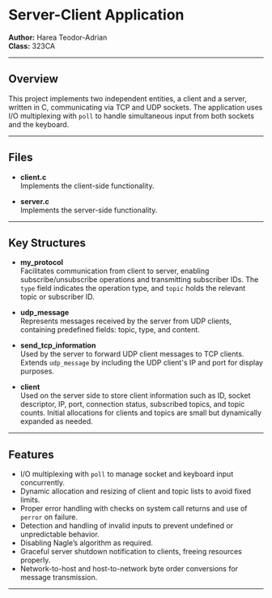 # Server-Client Application

**Author:** Harea Teodor-Adrian  
**Class:** 323CA

---

## Overview

This project implements two independent entities, a client and a server, written in C, communicating via TCP and UDP sockets. The application uses I/O multiplexing with `poll` to handle simultaneous input from both sockets and the keyboard.

---

## Files

- **client.c**  
  Implements the client-side functionality.

- **server.c**  
  Implements the server-side functionality.

---

## Key Structures

- **my_protocol**  
  Facilitates communication from client to server, enabling subscribe/unsubscribe operations and transmitting subscriber IDs. The `type` field indicates the operation type, and `topic` holds the relevant topic or subscriber ID.

- **udp_message**  
  Represents messages received by the server from UDP clients, containing predefined fields: topic, type, and content.

- **send_tcp_information**  
  Used by the server to forward UDP client messages to TCP clients. Extends `udp_message` by including the UDP client's IP and port for display purposes.

- **client**  
  Used on the server side to store client information such as ID, socket descriptor, IP, port, connection status, subscribed topics, and topic counts. Initial allocations for clients and topics are small but dynamically expanded as needed.

---

## Features

- I/O multiplexing with `poll` to manage socket and keyboard input concurrently.  
- Dynamic allocation and resizing of client and topic lists to avoid fixed limits.  
- Proper error handling with checks on system call returns and use of `perror` on failure.  
- Detection and handling of invalid inputs to prevent undefined or unpredictable behavior.  
- Disabling Nagle’s algorithm as required.  
- Graceful server shutdown notification to clients, freeing resources properly.  
- Network-to-host and host-to-network byte order conversions for message transmission.

---

